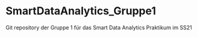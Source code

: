 # SmartDataAnalytics_Gruppe1
Git repository der Gruppe 1 für das Smart Data Analytics Praktikum im SS21
